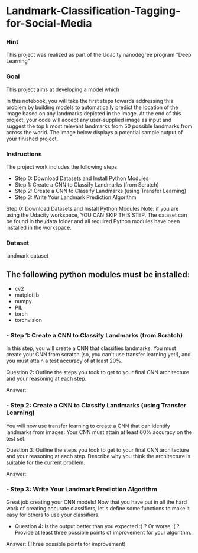 # Landmark-Classification-Tagging-for-Social-Media

### Hint 
This project was realized as part of the Udacity nanodegree program "Deep Learning"

### Goal
This project aims at developing a model which 

In this notebook, you will take the first steps towards addressing this problem by building models to automatically predict the location of the image based on any landmarks depicted in the image. At the end of this project, your code will accept any user-supplied image as input and suggest the top k most relevant landmarks from 50 possible landmarks from across the world. The image below displays a potential sample output of your finished project.

### Instructions

The project work includes the following steps:

- Step 0: Download Datasets and Install Python Modules
- Step 1: Create a CNN to Classify Landmarks (from Scratch)
- Step 2: Create a CNN to Classify Landmarks (using Transfer Learning)
- Step 3: Write Your Landmark Prediction Algorithm

Step 0: Download Datasets and Install Python Modules
Note: if you are using the Udacity workspace, YOU CAN SKIP THIS STEP. The dataset can be found in the /data folder and all required Python modules have been installed in the workspace.
### Dataset 
landmark dataset

## The following python modules must be installed:

- cv2
- matplotlib
- numpy
- PIL
- torch
- torchvision


### - Step 1: Create a CNN to Classify Landmarks (from Scratch)
In this step, you will create a CNN that classifies landmarks. You must create your CNN from scratch (so, you can't use transfer learning yet!), and you must attain a test accuracy of at least 20%.


Question 2: Outline the steps you took to get to your final CNN architecture and your reasoning at each step.

Answer:


### - Step 2: Create a CNN to Classify Landmarks (using Transfer Learning)
You will now use transfer learning to create a CNN that can identify landmarks from images. Your CNN must attain at least 60% accuracy on the test set.

Question 3: Outline the steps you took to get to your final CNN architecture and your reasoning at each step. Describe why you think the architecture is suitable for the current problem.

Answer:


### - Step 3: Write Your Landmark Prediction Algorithm
Great job creating your CNN models! Now that you have put in all the hard work of creating accurate classifiers, let's define some functions to make it easy for others to use your classifiers.



- Question 4: Is the output better than you expected :) ? Or worse :( ? Provide at least three possible points of improvement for your algorithm.

Answer: (Three possible points for improvement)

